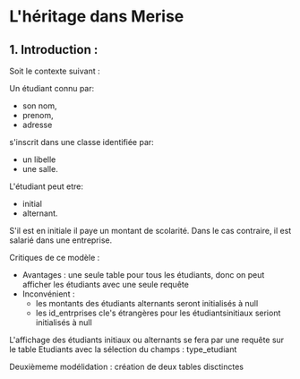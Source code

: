 # L'héritage dans Merise

## 1. Introduction :

Soit le contexte suivant :

Un étudiant connu par:
- son nom,
- prenom,
- adresse   

s'inscrit dans une classe identifiée par:
- un libelle
- une salle.

L'étudiant peut etre:
- initial
- alternant.

S'il est en initiale il paye un montant de scolarité. Dans le cas contraire, il est salarié dans une entreprise.

Critiques de ce modèle :
- Avantages : une seule table pour tous les étudiants, donc on peut afficher les étudiants avec une seule requête
- Inconvénient :
  - les montants des étudiants alternants seront initialisés à null
  - les id_entrprises cle's étrangères pour les étudiantsinitiaux seriont initialisés à null

L'affichage des étudiants initiaux ou alternants se fera par une requête sur le table Etudiants avec la sélection du champs : type_etudiant

Deuxièmeme modélidation : création de deux tables disctinctes
